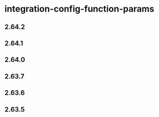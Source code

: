 # integration-config-function-params

## 2.64.2

## 2.64.1

## 2.64.0

## 2.63.7

## 2.63.6

## 2.63.5

